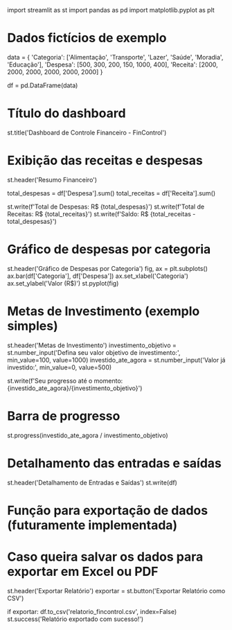 import streamlit as st
import pandas as pd
import matplotlib.pyplot as plt

# Dados fictícios de exemplo
data = {
    'Categoria': ['Alimentação', 'Transporte', 'Lazer', 'Saúde', 'Moradia', 'Educação'],
    'Despesa': [500, 300, 200, 150, 1000, 400],
    'Receita': [2000, 2000, 2000, 2000, 2000, 2000]
}

df = pd.DataFrame(data)

# Título do dashboard
st.title('Dashboard de Controle Financeiro - FinControl')

# Exibição das receitas e despesas
st.header('Resumo Financeiro')

total_despesas = df['Despesa'].sum()
total_receitas = df['Receita'].sum()

st.write(f'Total de Despesas: R$ {total_despesas}')
st.write(f'Total de Receitas: R$ {total_receitas}')
st.write(f'Saldo: R$ {total_receitas - total_despesas}')

# Gráfico de despesas por categoria
st.header('Gráfico de Despesas por Categoria')
fig, ax = plt.subplots()
ax.bar(df['Categoria'], df['Despesa'])
ax.set_xlabel('Categoria')
ax.set_ylabel('Valor (R$)')
st.pyplot(fig)

# Metas de Investimento (exemplo simples)
st.header('Metas de Investimento')
investimento_objetivo = st.number_input('Defina seu valor objetivo de investimento:', min_value=100, value=1000)
investido_ate_agora = st.number_input('Valor já investido:', min_value=0, value=500)

st.write(f'Seu progresso até o momento: {investido_ate_agora}/{investimento_objetivo}')

# Barra de progresso
st.progress(investido_ate_agora / investimento_objetivo)

# Detalhamento das entradas e saídas
st.header('Detalhamento de Entradas e Saídas')
st.write(df)

# Função para exportação de dados (futuramente implementada)
# Caso queira salvar os dados para exportar em Excel ou PDF
st.header('Exportar Relatório')
exportar = st.button('Exportar Relatório como CSV')

if exportar:
    df.to_csv('relatorio_fincontrol.csv', index=False)
    st.success('Relatório exportado com sucesso!')

